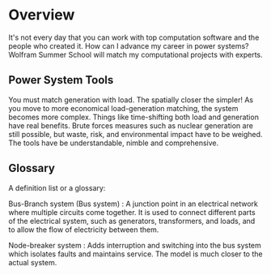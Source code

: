 # Overview

It's not every day that you can work with top computation software and the people who created it. How can I advance my career in power systems? Wolfram Summer School will match my computational projects with experts.

## Power System Tools

You must match generation with load. The spatially closer the simpler! As you move to more economical load-generation matching, the system becomes more complex. Things like time-shifting both load and generation have real benefits. Brute forces measures such as nuclear generation are still possible, but waste, risk, and environmental impact have to be weighed. The tools have be understandable, nimble and comprehensive.

## Glossary

A definition list or a glossary:

Bus-Branch system (Bus system)
: A junction point in an electrical network where multiple circuits come together. It is used to connect different parts of the electrical system, such as generators, transformers, and loads, and to allow the flow of electricity between them.

Node-breaker system
: Adds interruption and switching into the bus system which isolates faults and maintains service. The model is much closer to the actual system.